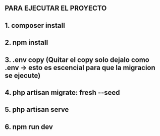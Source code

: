 ## PARA EJECUTAR EL PROYECTO
## 1. composer install
## 2. npm install
## 3. .env copy (Quitar el copy solo dejalo como .env -> esto es escencial para que la migracion se ejecute)
## 4. php artisan migrate: fresh --seed
## 5. php artisan serve
## 6. npm run dev

